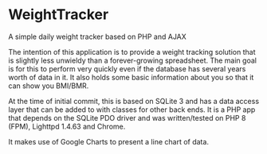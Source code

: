 # WeightTracker
A simple daily weight tracker based on PHP and AJAX

The intention of this application is to provide a weight tracking solution that is slightly less unwieldy than a forever-growing spreadsheet. The main goal is for this to perform very quickly even if the database has several years worth of data in it. It also holds some basic information about you so that it can show you BMI/BMR.

At the time of initial commit, this is based on SQLite 3 and has a data access layer that can be added to with classes for other back ends. It is a PHP app that depends on the SQLite PDO driver and was written/tested on PHP 8 (FPM), Lighttpd 1.4.63 and Chrome.

It makes use of Google Charts to present a line chart of data.
